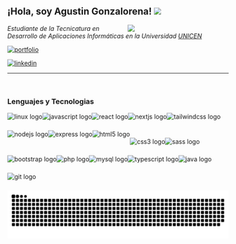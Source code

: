 <h2>¡Hola, soy Agustin Gonzalorena! <img src='https://svgshare.com/i/12Kr.svg' width="20"> </h2>
<img align='right' src=https://user-images.githubusercontent.com/108542215/236872799-f46ceb31-fe98-4161-be12-7dc37267c665.gif width="230">

<p><em>Estudiante de la Tecnicatura en Desarrollo de Aplicaciones Informáticas en la Universidad <a href="https://exa.unicen.edu.ar/tudai/">UNICEN</a></em></p>

[![portfolio](https://img.shields.io/badge/my_portfolio-000?style=for-the-badge&logo=ko-fi&logoColor=white)](https://agonzalorena.vercel.app/)

[![linkedin](https://img.shields.io/badge/linkedin-0A66C2?style=for-the-badge&logo=linkedin&logoColor=white)](https://www.linkedin.com/in/agustin-gonzalorena/)
<br>

---

<br>

### Lenguajes y Tecnologias

<div align="left">
<a href="https://ubuntu.com/">
  <img src="https://cdn.jsdelivr.net/gh/devicons/devicon/icons/linux/linux-original.svg" height="40" alt="linux logo"  align="left"  />
  </a>  
  <img width="13" align="left"  />  
  <a href="https://www.w3schools.com/js/default.asp">
  <img src="https://cdn.jsdelivr.net/gh/devicons/devicon/icons/javascript/javascript-original.svg" height="40" alt="javascript logo"  align="left"  />
  </a>  
  <img width="13" align="left"  />  
  <a href="https://es.react.dev/p">
  <img src="https://cdn.jsdelivr.net/gh/devicons/devicon/icons/react/react-original.svg" height="40" alt="react logo"  align="left"  />
  </a>  
  <img width="13"  align="left" />  
  <a href="https://nextjs.org/">
  <img src="https://cdn.jsdelivr.net/gh/devicons/devicon/icons/nextjs/nextjs-original.svg" height="40" alt="nextjs logo"  align="left"  />
  </a>  
  <img width="13" align="left"  />  
  <a href="https://tailwindcss.com/">
  <img src="https://cdn.simpleicons.org/tailwindcss/06B6D4" height="40" alt="tailwindcss logo"  align="left"  />
  </a>  
  <img width="13"  align="left" />  
  <a href="https://nodejs.org/en">
  <img src="https://cdn.simpleicons.org/nodedotjs/339933" height="40" alt="nodejs logo"  align="left"  />
  </a>
  <img width="13" align="left"  />
  <a href="https://expressjs.com/es/">
  <img src="https://skillicons.dev/icons?i=express" height="40" alt="express logo"   align="left" />
  </a>
  <img width="13"  align="left" />
  <a href="https://www.w3schools.com/html/default.asp">
  <img src="https://cdn.jsdelivr.net/gh/devicons/devicon/icons/html5/html5-original.svg" height="40" alt="html5 logo"  align="left"  />
  </a>
  <img width="13"  align="left" />
</div>

<br/>

###

<br/>

<div align="left"/>
  <a href="https://www.w3schools.com/css/default.asp">
  <img src="https://cdn.jsdelivr.net/gh/devicons/devicon/icons/css3/css3-original.svg" height="40" alt="css3 logo"   align="left" />
  </a>
  <img width="13"  align="left" />
  <a href="https://sass-lang.com/">
  <img src="https://cdn.jsdelivr.net/gh/devicons/devicon/icons/sass/sass-original.svg" height="40" alt="sass logo"   align="left" />
  </a>
  <img width="13"  align="left" />
  <a href="https://getbootstrap.com/">
  <img src="https://cdn.jsdelivr.net/gh/devicons/devicon/icons/bootstrap/bootstrap-original.svg" height="40" alt="bootstrap logo"   align="left" />
  </a>
  <img width="13"  align="left" />
  <a href="https://www.php.net/">
  <img src="https://cdn.jsdelivr.net/gh/devicons/devicon/icons/php/php-original.svg" height="40" alt="php logo"   align="left" />
  </a>
  <img width="13"  align="left" />
  <a href="https://www.mysql.com/">
  <img src="https://cdn.jsdelivr.net/gh/devicons/devicon/icons/mysql/mysql-original.svg" height="40" alt="mysql logo"  align="left"  />
  </a>
  <img width="13"  align="left" />
  <a href="https://www.typescriptlang.org/">
  <img src="https://cdn.jsdelivr.net/gh/devicons/devicon/icons/typescript/typescript-original.svg" height="40" alt="typescript logo"   align="left" />
  </a>
  <img width="13"  align="left" />
  <a href="https://dev.java/">
  <img src="https://cdn.jsdelivr.net/gh/devicons/devicon/icons/java/java-original.svg" height="40" alt="java logo"   align="left" />
  </a>
  <img width="13"  align="left" />
  <a href="https://git-scm.com/">
  <img src="https://cdn.jsdelivr.net/gh/devicons/devicon/icons/git/git-original.svg" height="40" alt="git logo"   align="left" />
  </a>
</div>


<div align="center">
  <picture>
  <source media="(prefers-color-scheme: dark)" srcset="https://raw.githubusercontent.com/Agustin-Gonzalorena/Agustin-Gonzalorena/output/snake-dark.svg" />
  <source media="(prefers-color-scheme: light)" srcset="https://raw.githubusercontent.com/Agustin-Gonzalorena/Agustin-Gonzalorena/output/snake.svg" />
  <img alt="github-snake" src="https://raw.githubusercontent.com/Agustin-Gonzalorena/Agustin-Gonzalorena/output/snake.svg" />
</picture>
</div>

###

###

###

###

###

<br/>
